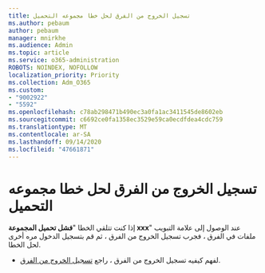 ```yaml
---
title: تسجيل الخروج من الفرق لحل خطا مجموعه التحميل
ms.author: pebaum
author: pebaum
manager: mnirkhe
ms.audience: Admin
ms.topic: article
ms.service: o365-administration
ROBOTS: NOINDEX, NOFOLLOW
localization_priority: Priority
ms.collection: Adm_O365
ms.custom:
- "9002922"
- "5592"
ms.openlocfilehash: c78ab298471b490ec3a0fa1ac3411545de8602eb
ms.sourcegitcommit: c6692ce0fa1358ec3529e59ca0ecdfdea4cdc759
ms.translationtype: MT
ms.contentlocale: ar-SA
ms.lasthandoff: 09/14/2020
ms.locfileid: "47661871"
---
```

# <a name="sign-out-of-teams-to-resolve-loading-chunk-error"></a>تسجيل الخروج من الفرق لحل خطا مجموعه التحميل

إذا كنت تتلقي الخطا "**فشل تحميل المجموعة xxx**" عند الوصول إلى علامة التبويب ملفات في الفرق ، فجرب تسجيل الخروج من الفرق ، ثم قم بتسجيل الدخول مره أخرى لحل الخطا.

- لفهم كيفيه تسجيل الخروج من الفرق ، راجع [تسجيل الخروج من الفرق](https://support.microsoft.com/en-ie/office/sign-out-of-teams-a6d76e69-e1dd-4bc4-8e5f-04ba48384487).
